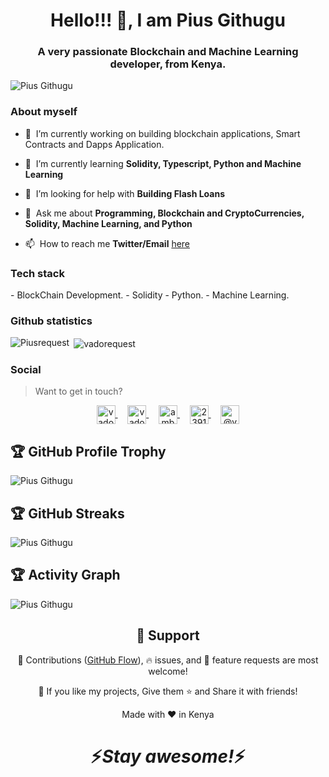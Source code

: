 <h1 align="center"> Hello!!! 👋, I am Pius Githugu </h1>
<h3 align="center">A very passionate Blockchain and Machine Learning developer, from Kenya. </h3>

<p align="left">
  <img src="https://komarev.com/ghpvc/?username=githugutech" alt="Pius Githugu" />
</p>


### About myself

- 🔭&nbsp;&nbsp;I’m currently working on building blockchain applications, Smart Contracts and Dapps Application.
- 🌱&nbsp;&nbsp;I’m currently learning **Solidity, Typescript, Python and Machine Learning**

- 🤝&nbsp;&nbsp;I’m looking for help with **Building Flash Loans**

- 💬&nbsp;&nbsp;Ask me about **Programming, Blockchain and CryptoCurrencies, Solidity, Machine Learning, and Python**

- 📫&nbsp;&nbsp;How to reach me **Twitter/Email** [here](https://twitter.com/_tecksky)

### Tech stack


<p align="left">
- BlockChain Development.
- Solidity
- Python.
- Machine Learning.
</p>

### Github statistics

<p>
  <img align="left" src="https://github-readme-stats.vercel.app/api/top-langs/?username=githugutech&layout=compact&hide=php,smarty&bg_color=30,e96443,904e95&title_color=fff&text_color=fff" alt="Piusrequest" />&nbsp;<img align="center" src="https://github-readme-stats.vercel.app/api?username=githugutech&show_icons=true&count_private=true&show_icons=true&hide=php&bg_color=30,e96443,904e95&title_color=fff&text_color=fff" alt="vadorequest" />
</p>




### Social

> Want to get in touch?

<p align="center">
  <a href="https://dev.to/githugutech" target="blank">
    <img align="center" src="https://cdn.jsdelivr.net/npm/simple-icons@3.0.1/icons/dev-dot-to.svg" alt="vadorequest" height="30" width="30" />
  </a>&nbsp;&nbsp;&nbsp;
  <a href="https://twitter.com/_tecksky" target="blank">
    <img align="center" src="https://cdn.jsdelivr.net/npm/simple-icons@3.0.1/icons/twitter.svg" alt="vadorequest" height="30" width="30" />
  </a>&nbsp;&nbsp;&nbsp;
  <a href="https://www.linkedin.com/in/githugu-pius-009b13180/" target="blank">
    <img align="center" src="https://cdn.jsdelivr.net/npm/simple-icons@3.0.1/icons/linkedin.svg" alt="ambroise-dhenain" height="30" width="30" />
  </a>&nbsp;&nbsp;&nbsp;
  <a href="https://stackoverflow.com/users/11974273/githugu-pius" target="blank">
    <img align="center" src="https://cdn.jsdelivr.net/npm/simple-icons@3.0.1/icons/stackoverflow.svg" alt="2391795" height="30" width="30" />
  </a>&nbsp;&nbsp;&nbsp;
  <a href="https://medium.com/@cehgithugu" target="blank">
    <img align="center" src="https://cdn.jsdelivr.net/npm/simple-icons@3.0.1/icons/medium.svg" alt="@vadorequest" height="30" width="30" />
  </a>
</p>


## 🏆 GitHub Profile Trophy

<p align="left"> 
  <img src="https://github-profile-trophy.vercel.app/?username=githugutech&row=1" alt="Pius Githugu" />
</p>


## 🏆 GitHub Streaks

<p align="left">
  <img src="https://github-readme-streak-stats.herokuapp.com/?user=githugutech&&ring=5194F0&fire=5194F0&currStreakLabel=5194F0" alt="Pius Githugu" />
</p>

## 🏆 Activity Graph

<p align="left">
  <img src="https://activity-graph.herokuapp.com/graph?username=githugutech&bg_color=ffffff&color=5194F0&line=5194F0&area=true&area_color=D5E5FA" alt="Pius Githugu" />
</p>

<h2 align="center">🤝 Support</h2>

<p align="center">🎀 Contributions (<a href="https://guides.github.com/introduction/flow" title="GitHub flow">GitHub Flow</a>), 🔥 issues, and 🥮 feature requests are most welcome!</p>

<p align="center">💙 If you like my projects, Give them ⭐ and Share it with friends!</p>
</p>
<p align="center">Made with ❤️ in Kenya</p>

<h1 align='center'>⚡️<i>Stay awesome!</i>⚡️</h1>

